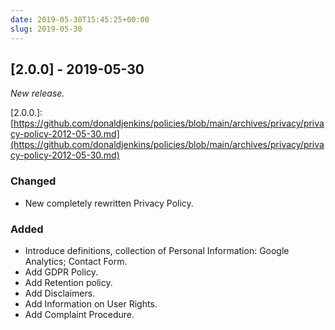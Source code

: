 ```yaml
---
date: 2019-05-30T15:45:25+00:00
slug: 2019-05-30
---
```


## \[2.0.0\] - 2019-05-30

_New release._

\[2.0.0.\]: [https://github.com/donaldjenkins/policies/blob/main/archives/privacy/privacy-policy-2012-05-30.md](https://github.com/donaldjenkins/policies/blob/main/archives/privacy/privacy-policy-2012-05-30.md)

### Changed

- New completely rewritten Privacy Policy.

### Added

- Introduce definitions, collection of Personal Information: Google Analytics; Contact Form.
- Add GDPR Policy.
- Add Retention policy.
- Add Disclaimers.
- Add Information on User Rights.
- Add Complaint Procedure.
